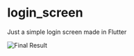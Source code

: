 # login_screen

Just a simple login screen made in Flutter

![Final Result](https://raw.githubusercontent.com/Gsdasgustavo/flutter-login-screen/main/lib/assets/images/loginFinal.jpg)